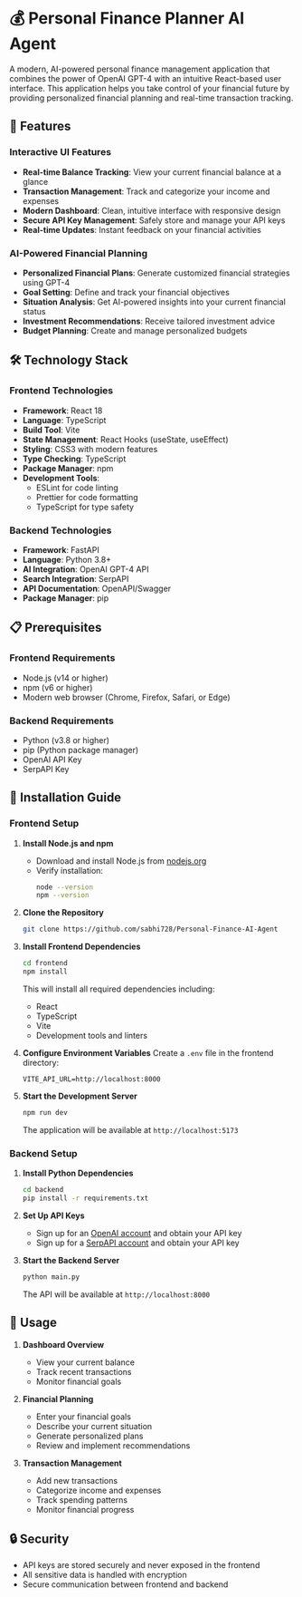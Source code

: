 # 💰 Personal Finance Planner AI Agent

A modern, AI-powered personal finance management application that combines the power of OpenAI GPT-4 with an intuitive React-based user interface. This application helps you take control of your financial future by providing personalized financial planning and real-time transaction tracking.

## 🚀 Features

### Interactive UI Features
- **Real-time Balance Tracking**: View your current financial balance at a glance
- **Transaction Management**: Track and categorize your income and expenses
- **Modern Dashboard**: Clean, intuitive interface with responsive design
- **Secure API Key Management**: Safely store and manage your API keys
- **Real-time Updates**: Instant feedback on your financial activities

### AI-Powered Financial Planning
- **Personalized Financial Plans**: Generate customized financial strategies using GPT-4
- **Goal Setting**: Define and track your financial objectives
- **Situation Analysis**: Get AI-powered insights into your current financial status
- **Investment Recommendations**: Receive tailored investment advice
- **Budget Planning**: Create and manage personalized budgets

## 🛠️ Technology Stack

### Frontend Technologies
- **Framework**: React 18
- **Language**: TypeScript
- **Build Tool**: Vite
- **State Management**: React Hooks (useState, useEffect)
- **Styling**: CSS3 with modern features
- **Type Checking**: TypeScript
- **Package Manager**: npm
- **Development Tools**:
  - ESLint for code linting
  - Prettier for code formatting
  - TypeScript for type safety

### Backend Technologies
- **Framework**: FastAPI
- **Language**: Python 3.8+
- **AI Integration**: OpenAI GPT-4 API
- **Search Integration**: SerpAPI
- **API Documentation**: OpenAPI/Swagger
- **Package Manager**: pip

## 📋 Prerequisites

### Frontend Requirements
- Node.js (v14 or higher)
- npm (v6 or higher)
- Modern web browser (Chrome, Firefox, Safari, or Edge)

### Backend Requirements
- Python (v3.8 or higher)
- pip (Python package manager)
- OpenAI API Key
- SerpAPI Key

## 🚀 Installation Guide

### Frontend Setup

1. **Install Node.js and npm**
   - Download and install Node.js from [nodejs.org](https://nodejs.org/)
   - Verify installation:
     ```bash
     node --version
     npm --version
     ```

2. **Clone the Repository**
   ```bash
   git clone https://github.com/sabhi728/Personal-Finance-AI-Agent
   ```

3. **Install Frontend Dependencies**
   ```bash
   cd frontend
   npm install
   ```
   This will install all required dependencies including:
   - React
   - TypeScript
   - Vite
   - Development tools and linters

4. **Configure Environment Variables**
   Create a `.env` file in the frontend directory:
   ```env
   VITE_API_URL=http://localhost:8000
   ```

5. **Start the Development Server**
   ```bash
   npm run dev
   ```
   The application will be available at `http://localhost:5173`

### Backend Setup

1. **Install Python Dependencies**
   ```bash
   cd backend
   pip install -r requirements.txt
   ```

2. **Set Up API Keys**
   - Sign up for an [OpenAI account](https://platform.openai.com/) and obtain your API key
   - Sign up for a [SerpAPI account](https://serpapi.com/) and obtain your API key

3. **Start the Backend Server**
   ```bash
   python main.py
   ```
   The API will be available at `http://localhost:8000`

## 🎯 Usage

1. **Dashboard Overview**
   - View your current balance
   - Track recent transactions
   - Monitor financial goals

2. **Financial Planning**
   - Enter your financial goals
   - Describe your current situation
   - Generate personalized plans
   - Review and implement recommendations

3. **Transaction Management**
   - Add new transactions
   - Categorize income and expenses
   - Track spending patterns
   - Monitor financial progress

## 🔒 Security

- API keys are stored securely and never exposed in the frontend
- All sensitive data is handled with encryption
- Secure communication between frontend and backend

